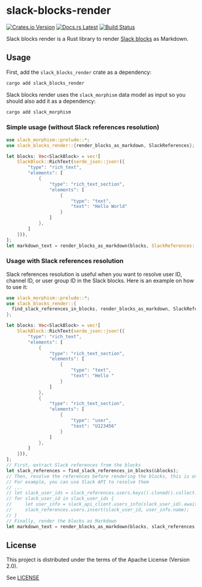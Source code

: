 # slack-blocks-render

[![Crates.io Version](https://badgers.space/crates/version/slack-blocks-render)](https://crates.io/crates/slack-blocks-render)
[![Docs.rs Latest](https://badgers.space/badge/docs.rs/latest/blue)](https://docs.rs/slack-blocks-render)
[![Build Status](https://badgers.space/github/checks/dax/slack-blocks-render?label=build)](https://github.com/dax/slack-blocks-render/actions/workflows/build.yaml)

Slack blocks render is a Rust library to render [Slack blocks](https://api.slack.com/reference/block-kit) as Markdown.

## Usage

First, add the `slack_blocks_render` crate as a dependency:

```sh
cargo add slack_blocks_render
```

Slack blocks render uses the `slack_morphism` data model as input so you should also add it as a dependency:

```sh
cargo add slack_morphism
```

### Simple usage (without Slack references resolution)

```rust
use slack_morphism::prelude::*;
use slack_blocks_render::{render_blocks_as_markdown, SlackReferences};

let blocks: Vec<SlackBlock> = vec![
    SlackBlock::RichText(serde_json::json!({
        "type": "rich_text",
        "elements": [
            {
                "type": "rich_text_section",
                "elements": [
                    {
                        "type": "text",
                        "text": "Hello World"
                    }
                ]
            },
        ]
    })),
];
let markdown_text = render_blocks_as_markdown(blocks, SlackReferences::default(), None);
```

### Usage with Slack references resolution

Slack references resolution is useful when you want to resolve user ID, channel ID, or user group ID in the Slack blocks.
Here is an example on how to use it:

```rust
use slack_morphism::prelude::*;
use slack_blocks_render::{
  find_slack_references_in_blocks, render_blocks_as_markdown, SlackReferences
};

let blocks: Vec<SlackBlock> = vec![
    SlackBlock::RichText(serde_json::json!({
        "type": "rich_text",
        "elements": [
            {
                "type": "rich_text_section",
                "elements": [
                    {
                        "type": "text",
                        "text": "Hello "
                    }
                ]
            },
            {
                "type": "rich_text_section",
                "elements": [
                    {
                        "type": "user",
                        "text": "U123456"
                    }
                ]
            },
        ]
    })),
];
// First, extract Slack references from the blocks
let slack_references = find_slack_references_in_blocks(&blocks);
// Then, resolve the references before rendering the blocks, this is on your own
// For example, you can use Slack API to resolve them
// ...
// let slack_user_ids = slack_references.users.keys().cloned().collect::<Vec<_>>();
// for slack_user_id in slack_user_ids {
//     let user_info = slack_api_client.users_info(slack_user_id).await?;
//     slack_references.users.insert(slack_user_id, user_info.name);
// }
// Finally, render the blocks as Markdown
let markdown_text = render_blocks_as_markdown(blocks, slack_references, None);
```

## License

This project is distributed under the terms of the Apache License (Version 2.0).

See [LICENSE](LICENSE)
